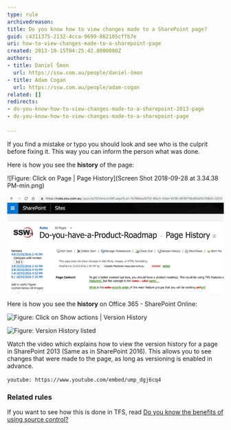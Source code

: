 ```yaml
---
type: rule
archivedreason: 
title: Do you know how to view changes made to a SharePoint page?
guid: c4311375-2132-4cca-9699-862105cffb7e
uri: how-to-view-changes-made-to-a-sharepoint-page
created: 2013-10-15T04:25:42.0000000Z
authors:
- title: Daniel Šmon
  url: https://ssw.com.au/people/daniel-šmon
- title: Adam Cogan
  url: https://ssw.com.au/people/adam-cogan
related: []
redirects:
- do-you-know-how-to-view-changes-made-to-a-sharepoint-2013-page
- do-you-know-how-to-view-changes-made-to-a-sharepoint-page

---
```


If you find a     mistake or typo you should look and see who is the culprit before fixing it. This way you can inform the person what was done.

Here is how you see the      **history** of the page:

![Figure: Click on Page | Page History](Screen Shot 2018-09-28 at 3.34.38 PM-min.png)  

![Figure: See the changes made, versions and the person who changed it](sharepoint-page-history.png)  

Here is how you see the  **history** on Office 365 - SharePoint Online:

![Figure: Click on Show actions | Version History](Snipaste\_2018-10-08\_13-21-05.jpg)  

![Figure: Version History listed](Snipaste\_2018-10-08\_13-22-46.jpg)  

<!--endintro-->

Watch the video which explains how to view the version history for a page in SharePoint 2013 (Same as in SharePoint 2016). This allows you to see changes that were made to the page, as long as versioning is enabled in advance.

`youtube: https://www.youtube.com/embed/ump_dgj6cq4`

### Related rules

If you want to see how this is done in TFS, read [Do you know the benefits of using source control?](https://www.ssw.com.au/ssw/Standards/Rules/RulesToBetterSourceControlwithTFS.aspx#UsingSourceControl)
